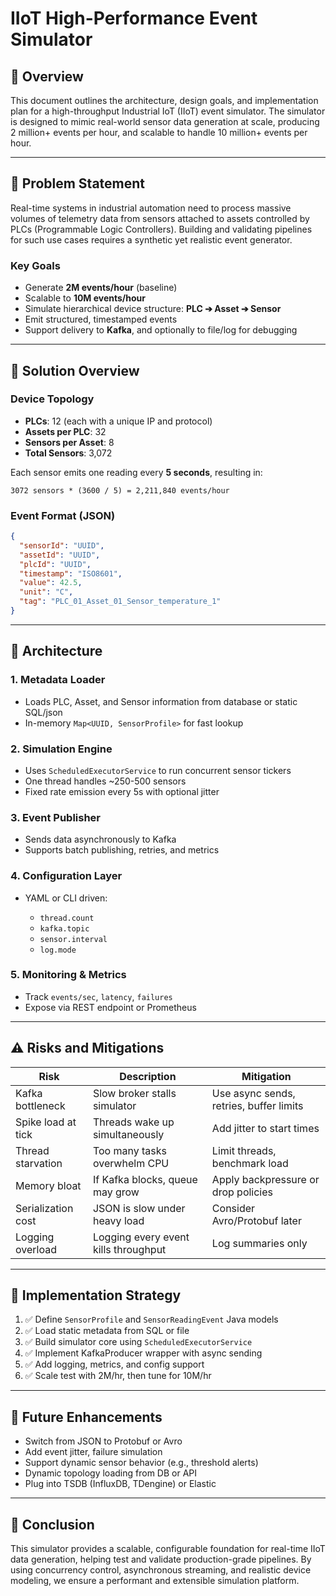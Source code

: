 # IIoT High-Performance Event Simulator

## 📄 Overview

This document outlines the architecture, design goals, and implementation plan for a high-throughput Industrial IoT (IIoT) event simulator. The simulator is designed to mimic real-world sensor data generation at scale, producing 2 million+ events per hour, and scalable to handle 10 million+ events per hour.

---

## 🚀 Problem Statement

Real-time systems in industrial automation need to process massive volumes of telemetry data from sensors attached to assets controlled by PLCs (Programmable Logic Controllers). Building and validating pipelines for such use cases requires a synthetic yet realistic event generator.

### Key Goals

- Generate **2M events/hour** (baseline)
- Scalable to **10M events/hour**
- Simulate hierarchical device structure: **PLC ➔ Asset ➔ Sensor**
- Emit structured, timestamped events
- Support delivery to **Kafka**, and optionally to file/log for debugging

---

## 🤝 Solution Overview

### Device Topology

- **PLCs**: 12 (each with a unique IP and protocol)
- **Assets per PLC**: 32
- **Sensors per Asset**: 8
- **Total Sensors**: 3,072

Each sensor emits one reading every **5 seconds**, resulting in:

```
3072 sensors * (3600 / 5) = 2,211,840 events/hour
```

### Event Format (JSON)

```json
{
  "sensorId": "UUID",
  "assetId": "UUID",
  "plcId": "UUID",
  "timestamp": "ISO8601",
  "value": 42.5,
  "unit": "C",
  "tag": "PLC_01_Asset_01_Sensor_temperature_1"
}
```

---

## 📁 Architecture

### 1. Metadata Loader

- Loads PLC, Asset, and Sensor information from database or static SQL/json
- In-memory `Map<UUID, SensorProfile>` for fast lookup

### 2. Simulation Engine

- Uses `ScheduledExecutorService` to run concurrent sensor tickers
- One thread handles \~250-500 sensors
- Fixed rate emission every 5s with optional jitter

### 3. Event Publisher

- Sends data asynchronously to Kafka
- Supports batch publishing, retries, and metrics

### 4. Configuration Layer

- YAML or CLI driven:

  - `thread.count`
  - `kafka.topic`
  - `sensor.interval`
  - `log.mode`

### 5. Monitoring & Metrics

- Track `events/sec`, `latency`, `failures`
- Expose via REST endpoint or Prometheus

---

## ⚠️ Risks and Mitigations

| Risk               | Description                          | Mitigation                              |
| ------------------ | ------------------------------------ | --------------------------------------- |
| Kafka bottleneck   | Slow broker stalls simulator         | Use async sends, retries, buffer limits |
| Spike load at tick | Threads wake up simultaneously       | Add jitter to start times               |
| Thread starvation  | Too many tasks overwhelm CPU         | Limit threads, benchmark load           |
| Memory bloat       | If Kafka blocks, queue may grow      | Apply backpressure or drop policies     |
| Serialization cost | JSON is slow under heavy load        | Consider Avro/Protobuf later            |
| Logging overload   | Logging every event kills throughput | Log summaries only                      |

---

## 🚧 Implementation Strategy

1. ✅ Define `SensorProfile` and `SensorReadingEvent` Java models
2. ✅ Load static metadata from SQL or file
3. ✅ Build simulator core using `ScheduledExecutorService`
4. ✅ Implement KafkaProducer wrapper with async sending
5. ✅ Add logging, metrics, and config support
6. ✅ Scale test with 2M/hr, then tune for 10M/hr

---

## 🚧 Future Enhancements

- Switch from JSON to Protobuf or Avro
- Add event jitter, failure simulation
- Support dynamic sensor behavior (e.g., threshold alerts)
- Dynamic topology loading from DB or API
- Plug into TSDB (InfluxDB, TDengine) or Elastic

---

## 🛌 Conclusion

This simulator provides a scalable, configurable foundation for real-time IIoT data generation, helping test and validate production-grade pipelines. By using concurrency control, asynchronous streaming, and realistic device modeling, we ensure a performant and extensible simulation platform.

